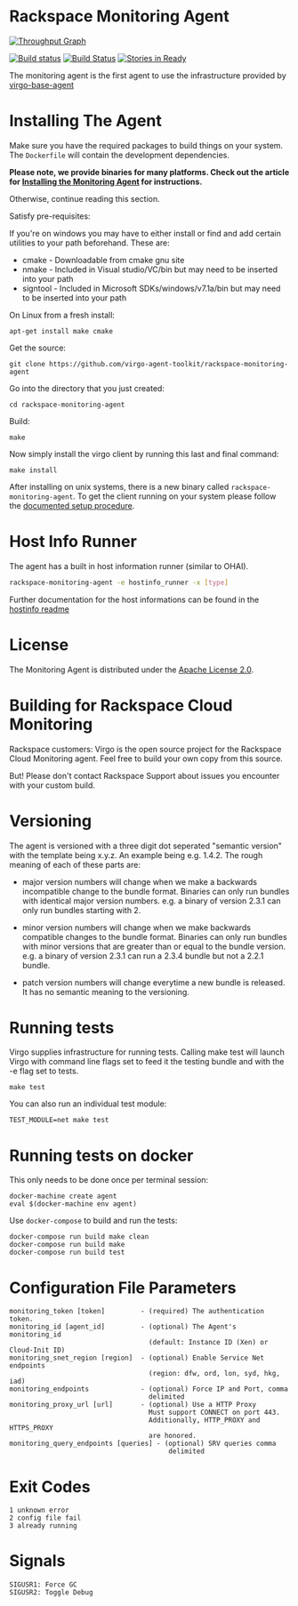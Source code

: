 Rackspace Monitoring Agent
=====
[![Throughput Graph](https://graphs.waffle.io/virgo-agent-toolkit/waffle-tracker/throughput.svg)](https://waffle.io/virgo-agent-toolkit/waffle-tracker/metrics)  

[![Build status](https://ci.appveyor.com/api/projects/status/56kkuojwo5nxl5q2/branch/master?svg=true)](https://ci.appveyor.com/project/racker-buildbot/rackspace-monitoring-agent/branch/master)
[![Build Status](https://travis-ci.org/virgo-agent-toolkit/rackspace-monitoring-agent.png?branch=master)](https://travis-ci.org/virgo-agent-toolkit/rackspace-monitoring-agent) [![Stories in Ready](https://badge.waffle.io/virgo-agent-toolkit/rackspace-monitoring-agent.png?label=ready&title=Ready)](https://waffle.io/virgo-agent-toolkit/waffle-tracker)

The monitoring agent is the first agent to use the infrastructure provided by
[virgo-base-agent](https://github.com/virgo-agent-toolkit/virgo-base-agent)


Installing The Agent
====================

Make sure you have the required packages to build things on your system. The
`Dockerfile` will contain the development dependencies.

**Please note, we provide binaries for many platforms. Check out the article for
[Installing the Monitoring Agent](https://docs.rackspace.com/docs/rackspace-monitoring/v1/getting-started/install-configure#install-the-agent)
for instructions.**

Otherwise, continue reading this section.

Satisfy pre-requisites:

If you're on windows you may have to either install or find and add certain utilities to your path beforehand.
These are:

 - cmake    - Downloadable from cmake gnu site
 - nmake    - Included in Visual studio/VC/bin but may need to be inserted into your path
 - signtool - Included in Microsoft SDKs/windows/v7.1a/bin but may need to be inserted into your path

On Linux from a fresh install:  

```
apt-get install make cmake
```

Get the source:

    git clone https://github.com/virgo-agent-toolkit/rackspace-monitoring-agent

Go into the directory that you just created:

    cd rackspace-monitoring-agent

Build:

    make

Now simply install the virgo client by running this last and final command:

    make install

After installing on unix systems, there is a new binary called
`rackspace-monitoring-agent`.  To get the client running on your system please follow the [documented setup procedure](https://docs.rackspace.com/docs/rackspace-monitoring/v1/getting-started/install-configure#run-agent-setup-program).

Host Info Runner
================

The agent has a built in host information runner (similar to OHAI).

```sh
rackspace-monitoring-agent -e hostinfo_runner -x [type]
```
Further documentation for the host informations can be found in the [hostinfo readme](https://github.com/virgo-agent-toolkit/rackspace-monitoring-agent/blob/master/hostinfo/README.md)

License
=======

The Monitoring Agent is distributed under the [Apache License 2.0][apache].

[apache]: http://www.apache.org/licenses/LICENSE-2.0.html


Building for Rackspace Cloud Monitoring
=======================================

Rackspace customers: Virgo is the open source project for the Rackspace
Cloud Monitoring agent. Feel free to build your own copy from this
source.

But! Please don't contact Rackspace Support about issues you encounter
with your custom build.

Versioning
==========

The agent is versioned with a three digit dot seperated "semantic
version" with the template being x.y.z. An example being e.g. 1.4.2. The
rough meaning of each of these parts are:

- major version numbers will change when we make a backwards
  incompatible change to the bundle format. Binaries can only run
  bundles with identical major version numbers. e.g. a binary of version
  2.3.1 can only run bundles starting with 2.

- minor version numbers will change when we make backwards compatible
  changes to the bundle format. Binaries can only run bundles with minor
  versions that are greater than or equal to the bundle version. e.g. a
  binary of version 2.3.1 can run a 2.3.4 bundle but not a 2.2.1 bundle.

- patch version numbers will change everytime a new bundle is released.
  It has no semantic meaning to the versioning.

Running tests
=============

Virgo supplies infrastructure for running tests.  Calling make test will launch
Virgo with command line flags set to feed it the testing bundle and with the -e
flag set to tests.

    make test

You can also run an individual test module:

    TEST_MODULE=net make test

Running tests on docker
=======================

This only needs to be done once per terminal session:

```
docker-machine create agent
eval $(docker-machine env agent)
```

Use `docker-compose` to build and run the tests:

```
docker-compose run build make clean
docker-compose run build make
docker-compose run build test
```

Configuration File Parameters
=============================

    monitoring_token [token]         - (required) The authentication token.
    monitoring_id [agent_id]         - (optional) The Agent's monitoring_id
                                       (default: Instance ID (Xen) or Cloud-Init ID)
    monitoring_snet_region [region]  - (optional) Enable Service Net endpoints
                                       (region: dfw, ord, lon, syd, hkg, iad)
    monitoring_endpoints             - (optional) Force IP and Port, comma
                                       delimited
    monitoring_proxy_url [url]       - (optional) Use a HTTP Proxy
                                       Must support CONNECT on port 443.
                                       Additionally, HTTP_PROXY and HTTPS_PROXY
                                       are honored.
    monitoring_query_endpoints [queries] - (optional) SRV queries comma
                                            delimited

Exit Codes
==========

    1 unknown error
    2 config file fail
    3 already running

Signals
=======

    SIGUSR1: Force GC
    SIGUSR2: Toggle Debug

